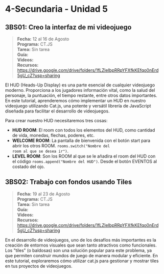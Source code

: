# 4-Secundaria - Unidad 5

## 3BS01: Creo la interfaz de mi videojuego

> <i class="bi bi-calendar"></i> **Fecha:** 12 al 16 de Agosto<br><i class="bi bi-laptop"></i> **Programa:** CT.JS<br><i class="bi bi-clipboard-check"></i> **Tarea:** Sin tarea<br> <i class="bi bi-card-checklist"></i> **Guía:**  <br><i class="bi bi-youtube txt-red"></i> **Videos:** <br><i class="bi bi-files"></i> **Recursos:** https://drive.google.com/drive/folders/1fLZleIbpRRpYFXfkKEfqo0nErd5gU_cZ?usp=sharing

El HUD (Heads-Up Display) es una parte esencial de cualquier videojuego moderno. Proporciona a los jugadores información vital, como la salud del personaje, la puntuación, el tiempo restante, entre otros datos importantes. En este tutorial, aprenderemos cómo implementar un HUD en nuestro videojuego utilizando Cat.js, una potente y versátil librería de JavaScript diseñada para facilitar el desarrollo de videojuegos.

Para crear nuestro HUD necesitaremos tres cosas:

- **HUD ROOM**: El room con todos los elementos del HUD, como cantidad de vida, monedas, flechas, poderes, etc.
- **WELCOME ROOM**: La pantalla de bienvenida con el botón start para abrir los otros ROOM. <code>rooms.switch("Nombre del room al que se desea ir")</code>.
- **LEVEL ROOM**: Son los ROOM al que se le añadira el room del HUD con el código <code>rooms.append("Nombre del HUD")</code>. Desde el botón EVENTOS al costado del ojo.

<div class="currentTheme">

## 3BS02: Trabajo con fondos usando Tiles

> <i class="bi bi-calendar"></i> **Fecha:** 19 al 23 de Agosto<br><i class="bi bi-laptop"></i> **Programa:** CT.JS<br><i class="bi bi-clipboard-check"></i> **Tarea:** Sin tarea<br> <i class="bi bi-card-checklist"></i> **Guía:**  <br><i class="bi bi-youtube txt-red"></i> **Videos:** <br><i class="bi bi-files"></i> **Recursos:** https://drive.google.com/drive/folders/1fLZleIbpRRpYFXfkKEfqo0nErd5gU_cZ?usp=sharing

En el desarrollo de videojuegos, uno de los desafíos más importantes es la creación de entornos visuales que sean tanto atractivos como funcionales. Los "tiles" (o baldosas) son una solución popular para este problema, ya que permiten construir mundos de juego de manera modular y eficiente. En este tutorial, exploraremos cómo utilizar cat.js para gestionar y mostrar tiles en tus proyectos de videojuegos.

</div>
